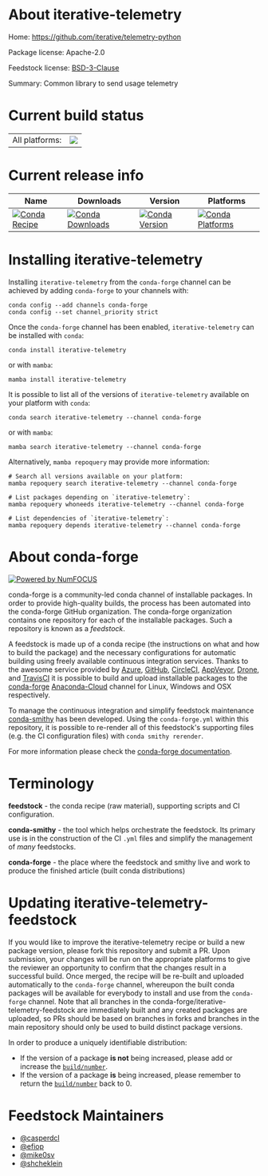 About iterative-telemetry
=========================

Home: https://github.com/iterative/telemetry-python

Package license: Apache-2.0

Feedstock license: [BSD-3-Clause](https://github.com/conda-forge/iterative-telemetry-feedstock/blob/main/LICENSE.txt)

Summary: Common library to send usage telemetry

Current build status
====================


<table><tr><td>All platforms:</td>
    <td>
      <a href="https://dev.azure.com/conda-forge/feedstock-builds/_build/latest?definitionId=17138&branchName=main">
        <img src="https://dev.azure.com/conda-forge/feedstock-builds/_apis/build/status/iterative-telemetry-feedstock?branchName=main">
      </a>
    </td>
  </tr>
</table>

Current release info
====================

| Name | Downloads | Version | Platforms |
| --- | --- | --- | --- |
| [![Conda Recipe](https://img.shields.io/badge/recipe-iterative--telemetry-green.svg)](https://anaconda.org/conda-forge/iterative-telemetry) | [![Conda Downloads](https://img.shields.io/conda/dn/conda-forge/iterative-telemetry.svg)](https://anaconda.org/conda-forge/iterative-telemetry) | [![Conda Version](https://img.shields.io/conda/vn/conda-forge/iterative-telemetry.svg)](https://anaconda.org/conda-forge/iterative-telemetry) | [![Conda Platforms](https://img.shields.io/conda/pn/conda-forge/iterative-telemetry.svg)](https://anaconda.org/conda-forge/iterative-telemetry) |

Installing iterative-telemetry
==============================

Installing `iterative-telemetry` from the `conda-forge` channel can be achieved by adding `conda-forge` to your channels with:

```
conda config --add channels conda-forge
conda config --set channel_priority strict
```

Once the `conda-forge` channel has been enabled, `iterative-telemetry` can be installed with `conda`:

```
conda install iterative-telemetry
```

or with `mamba`:

```
mamba install iterative-telemetry
```

It is possible to list all of the versions of `iterative-telemetry` available on your platform with `conda`:

```
conda search iterative-telemetry --channel conda-forge
```

or with `mamba`:

```
mamba search iterative-telemetry --channel conda-forge
```

Alternatively, `mamba repoquery` may provide more information:

```
# Search all versions available on your platform:
mamba repoquery search iterative-telemetry --channel conda-forge

# List packages depending on `iterative-telemetry`:
mamba repoquery whoneeds iterative-telemetry --channel conda-forge

# List dependencies of `iterative-telemetry`:
mamba repoquery depends iterative-telemetry --channel conda-forge
```


About conda-forge
=================

[![Powered by
NumFOCUS](https://img.shields.io/badge/powered%20by-NumFOCUS-orange.svg?style=flat&colorA=E1523D&colorB=007D8A)](https://numfocus.org)

conda-forge is a community-led conda channel of installable packages.
In order to provide high-quality builds, the process has been automated into the
conda-forge GitHub organization. The conda-forge organization contains one repository
for each of the installable packages. Such a repository is known as a *feedstock*.

A feedstock is made up of a conda recipe (the instructions on what and how to build
the package) and the necessary configurations for automatic building using freely
available continuous integration services. Thanks to the awesome service provided by
[Azure](https://azure.microsoft.com/en-us/services/devops/), [GitHub](https://github.com/),
[CircleCI](https://circleci.com/), [AppVeyor](https://www.appveyor.com/),
[Drone](https://cloud.drone.io/welcome), and [TravisCI](https://travis-ci.com/)
it is possible to build and upload installable packages to the
[conda-forge](https://anaconda.org/conda-forge) [Anaconda-Cloud](https://anaconda.org/)
channel for Linux, Windows and OSX respectively.

To manage the continuous integration and simplify feedstock maintenance
[conda-smithy](https://github.com/conda-forge/conda-smithy) has been developed.
Using the ``conda-forge.yml`` within this repository, it is possible to re-render all of
this feedstock's supporting files (e.g. the CI configuration files) with ``conda smithy rerender``.

For more information please check the [conda-forge documentation](https://conda-forge.org/docs/).

Terminology
===========

**feedstock** - the conda recipe (raw material), supporting scripts and CI configuration.

**conda-smithy** - the tool which helps orchestrate the feedstock.
                   Its primary use is in the construction of the CI ``.yml`` files
                   and simplify the management of *many* feedstocks.

**conda-forge** - the place where the feedstock and smithy live and work to
                  produce the finished article (built conda distributions)


Updating iterative-telemetry-feedstock
======================================

If you would like to improve the iterative-telemetry recipe or build a new
package version, please fork this repository and submit a PR. Upon submission,
your changes will be run on the appropriate platforms to give the reviewer an
opportunity to confirm that the changes result in a successful build. Once
merged, the recipe will be re-built and uploaded automatically to the
`conda-forge` channel, whereupon the built conda packages will be available for
everybody to install and use from the `conda-forge` channel.
Note that all branches in the conda-forge/iterative-telemetry-feedstock are
immediately built and any created packages are uploaded, so PRs should be based
on branches in forks and branches in the main repository should only be used to
build distinct package versions.

In order to produce a uniquely identifiable distribution:
 * If the version of a package **is not** being increased, please add or increase
   the [``build/number``](https://docs.conda.io/projects/conda-build/en/latest/resources/define-metadata.html#build-number-and-string).
 * If the version of a package **is** being increased, please remember to return
   the [``build/number``](https://docs.conda.io/projects/conda-build/en/latest/resources/define-metadata.html#build-number-and-string)
   back to 0.

Feedstock Maintainers
=====================

* [@casperdcl](https://github.com/casperdcl/)
* [@efiop](https://github.com/efiop/)
* [@mike0sv](https://github.com/mike0sv/)
* [@shcheklein](https://github.com/shcheklein/)

